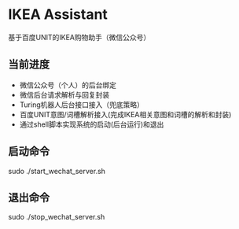 # IKEA Assistant
基于百度UNIT的IKEA购物助手（微信公众号）
## 当前进度
* 微信公众号（个人）的后台绑定
* 微信后台请求解析与回复封装
* Turing机器人后台接口接入（兜底策略）
* 百度UNIT意图/词槽解析接入(完成IKEA相关意图和词槽的解析和封装) 
* 通过shell脚本实现系统的启动(后台运行)和退出
## 启动命令
  sudo ./start_wechat_server.sh
## 退出命令
  sudo ./stop_wechat_server.sh
 
